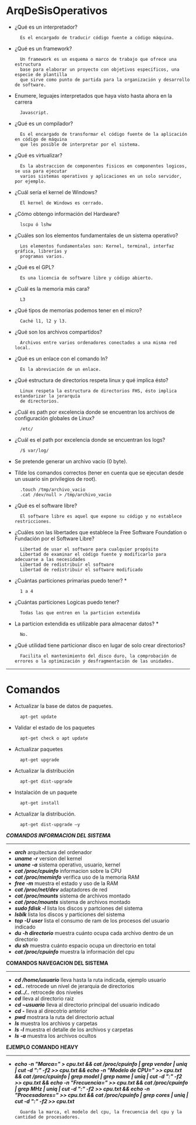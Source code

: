 # ArqDeSisOperativos

- ¿Qué es un interpretador?

        Es el encargado de traducir código fuente a código máquina.

- ¿Qué es un framework?

        Un framework es un esquema o marco de trabajo que ofrece una estructura 
        base para elaborar un proyecto con objetivos específicos, una especie de plantilla 
        que sirve como punto de partida para la organización y desarrollo de software.

- Enumere, leguajes interpretados que haya visto hasta ahora en la carrera

        Javascript.

- ¿Qué es un compilador?

        Es el encargado de transformar el código fuente de la aplicación en código de máquina
        que les posible de interpretar por el sistema.

- ¿Qué es virtualizar? 
 
        Es la abstraccion de componentes fisicos en componentes logicos, se usa para ejecutar 
        varios sistemas operativos y aplicaciones en un solo servidor, por ejemplo.


- ¿Cuál sería el kernel de Windows?

        El kernel de Windows es cerrado.

- ¿Cómo obtengo información del Hardware?

        lscpu ó lshw 

- ¿Cuáles son los elementos fundamentales de un sistema operativo?

        Los elementos fundamentales son: Kernel, terminal, interfaz gráfica, librerías y 
        programas varios.

- ¿Qué es el GPL?

        Es una licencia de software libre y código abierto.

- ¿Cuál es la memoria más cara?

        L3

- ¿Qué tipos de memorias podemos tener en el micro?

        Caché l1, l2 y l3.

- ¿Qué son los archivos compartidos?

        Archivos entre varios ordenadores conectados a una misma red local.

- ¿Qué es un enlace con el comando ln?

        Es la abreviación de un enlace.

- ¿Qué estructura de directorios respeta linux y qué implica ésto?

        Linux respeta la estructura de directorios FHS, ésto implica estandarizar la jerarquía 
        de directorios.

- ¿Cuál es path por excelencia donde se encuentran los archivos de configuración globales de Linux?

        /etc/

- ¿Cuál es el path por excelencia donde se encuentran los logs?

        /$ var/log/

- Se pretende generar un archivo vacío (0 byte). 
- Tílde los comandos correctos (tener en cuenta que se ejecutan desde un usuario sin privilegios de root).

        .touch /tmp/archivo_vacio
        .cat /dev/null > /tmp/archivo_vacio
- ¿Qué es el software libre?

        El software libre es aquel que expone su código y no establece restricciones.
        
- ¿Cuáles son las libertades que establece la  Free Software Foundation o Fundación por el Software Libre?
 
        Libertad de usar el software para cualquier propósito
        Libertad de examinar el código fuente y modificarlo para adecuarse a las necesidades
        Libertad de redistribuir el software
        Libertad de redistribuir el software modificado

- ¿Cuántas particiones primarias puedo tener? *

        1 a 4
- ¿Cuántas particiones Logicas puedo tener?

        Todas las que entren en la particion extendida

- La particion extendida es utilizable para almacenar datos? *
        
        No.

- ¿Qué utilidad tiene particionar disco en lugar de solo crear directorios?

        Facilita el mantenimiento del disco duro, la comprobación de errores o la optimización y desfragmentación de las unidades.
        
---

# Comandos

- Actualizar la base de datos de paquetes.

        apt-get update
- Validar el estado de los paquetes
        
        apt-get check o apt update
- Actualizar paquetes
        
        apt-get upgrade 
- Actualizar la distribución

        apt-get dist-upgrade
- Instalación de un paquete

        apt-get install
                
- Actualizar la distribución.

        apt-get dist-upgrade –y
         
*****COMANDOS INFORMACION DEL SISTEMA*****
*******************************************

- ***arch***                 arquitectura del ordenador
- ***uname -r***             version del kernel
- ***unane -a***             sistema operativo, usuario, kernel
- ***cat /proc/cpuinfo***    informacion sobre la CPU
- ***cat /proc/meminfo***    verifica uso de la memoria RAM
- ***free -m***              muestra el estado y uso de la RAM
- ***cat /proc/net/dev***    adaptadores de red
- ***cat /proc/mounts***     sistema de archivos montado
- ***cat /proc/mounts***     sistema de archivos montado
- ***sudo fdisk -l***        lista los discos y partciones del sistema
- ***lsblk***                lista los discos y particiones del sistema
- ***top -U user***          lista el consumo de ram de los procesos del usuario indicado
- ***du -h directorio***     muestra cuánto ocupa cada archivo dentro de un directorio
- ***du sh***                muestra cuánto espacio ocupa un directorio en total
- ***cat /proc/cpuinfo***    muestra la información del cpu 
 
******COMANDOS NAVEGACION DEL SISTEMA******
*******************************************

- ***cd /home/usuario***      lleva hasta la ruta indicada, ejemplo usuario
- ***cd..***                  retrocede un nivel de jerarquia de directorios
- ***cd../..***               retrocede dos niveles
- ***cd***                    lleva al directorio raiz
- ***cd ~usuario***           lleva al directorio principal del usuario indicado
- ***cd -***                  lleva al direcotrio anterior
- ***pwd***                   mostrara la ruta del directorio actual
- ***ls***                    muestra los archivos y carpetas
- ***ls -l***                 muestra el detalle de los archivos y carpetas
- ***ls -a***                 muestra los archivos ocultos

******EJEMPLO COMANDO HEAVY******
*******************************************

- ***echo -n "Marca=" > cpu.txt && cat /proc/cpuinfo | grep vendor | uniq | cut -d ":" -f2 >> cpu.txt && echo -n "Modelo de CPU=" >> cpu.txt && cat /proc/cpuinfo | grep model | grep name | uniq | cut -d ":" -f2 >> cpu.txt && echo -n "Frecuencia=" >> cpu.txt && cat /proc/cpuinfo | grep MHz | uniq | cut -d ":" -f2 >> cpu.txt && echo -n "Procesadores=" >> cpu.txt && cat /proc/cpuinfo | grep cores | uniq | cut -d ":" -f2 >> cpu.txt***
        
        Guarda la marca, el modelo del cpu, la frecuencia del cpu y la cantidad de procesadores.

